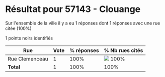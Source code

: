 # Résultat pour 57143 - Clouange

Sur l'ensemble de la ville il y a eu 1 réponses dont 1 réponses avec une rue citée (100%)

1 points noirs identifiés

| Rue | Vote | % réponses | % Nb rues cités|
|-----|------|------------|----------------|
| Rue Clemenceau | 1 | 100% | <img src="../../img/bar_100.gif" />&nbsp;100%|
| **Total** | 1 | 100% | 100%|
